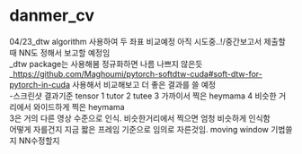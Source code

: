 # danmer_cv

04/23_dtw algorithm 사용하여 두 좌표 비교예정 아직 시도중..!/중간보고서 제출할때 NN도 정해서 보고할 예정임  
_dtw package는 사용해봄 정규화하면 나름 나쁘지 않은듯  
_https://github.com/Maghoumi/pytorch-softdtw-cuda#soft-dtw-for-pytorch-in-cuda 사용해서 비교해보고 더 좋은 결과를 쓸 예정  
-스크린샷 결과기준 tensor 1 tutor 2 tutee 3 가까이서 찍은 heymama 4 비슷한 거리에서 와이드하게 찍은 heymama  
3은 거의 다른 영상 수준으로 인식. 비슷한거리에서 찍으면 엄청 비슷하게 인식함  
어떻게 자를건지 지금 짧은 프레임 기준으로 임의로 자른것임. moving window 기법쓸지 NN수정할지
